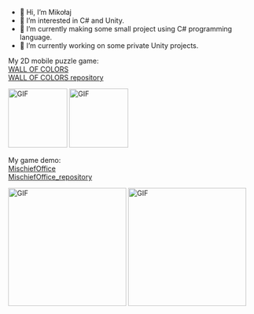 - 👋 Hi, I’m Mikołaj
- 👀 I’m interested in C# and Unity.
- 🌱 I’m currently making some small project using C# programming language.
- 👷 I’m currently working on some private Unity projects. 
<!---
- 📫 How to reach me ...
--->

My 2D mobile puzzle game:\
[WALL OF COLORS](https://miko-m.itch.io/wall-of-colors)    
[WALL OF COLORS repository](https://github.com/MikolajMal/WallOfColors_Unity)


<div align="left">
<img alt="GIF" src="https://github.com/MikolajMal/WallOfColors_Unity/blob/main/Gifs/MenuGif.gif?raw=true" width="120"/>
<img alt="GIF" src="https://github.com/MikolajMal/WallOfColors_Unity/blob/main/Gifs/GameplayGif.gif?raw=true" width="120"/>
 </div> 

<!---
![WOC_MainMenu_Gif](https://github.com/MikolajMal/WallOfColors_Unity/blob/main/Gifs/MenuGif.gif)
![WOC_Gameplay_GIF](https://github.com/MikolajMal/WallOfColors_Unity/blob/main/Gifs/GameplayGif.gif)
--->

My game demo:    
[MischiefOffice](https://miko-m.itch.io/mischief-office)    
[MischiefOffice_repository](https://github.com/MikolajMal/MischiefOffice_DEMO_Unity)

 
<div align="left">
<img alt="GIF" src="https://user-images.githubusercontent.com/38085557/208741975-34a028fa-8579-4953-a63c-46245b14a281.gif?raw=true" width="240"/>
<img alt="GIF" src="https://user-images.githubusercontent.com/38085557/208743398-ac494ad7-378b-4194-af9c-0b4e0c708235.gif?raw=true" width="240"/> 
</div>
<!---
![MO_MainMenu_Gif](https://user-images.githubusercontent.com/38085557/208741975-34a028fa-8579-4953-a63c-46245b14a281.gif)![MO_Gameplay_GIF](https://user-images.githubusercontent.com/38085557/208743398-ac494ad7-378b-4194-af9c-0b4e0c708235.gif)
--->


<!---
MikolajMal/MikolajMal is a ✨ special ✨ repository because its `README.md` (this file) appears on your GitHub profile.
You can click the Preview link to take a look at your changes.
--->

<!--- https://github.com/anuraghazra/github-readme-stats 
![Anurag's GitHub stats](https://github-readme-stats.vercel.app/api?username=MikolajMal)
--->

